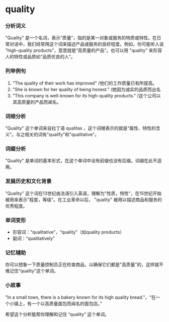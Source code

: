 # quality

### 分析词义

  

"Quality" 是一个名词，表示“质量”，指的是某一对象或服务的特质或特性。在日常对话中，我们经常用这个词来描述产品或服务的良好程度。例如，你可能听人说 "high-quality products"，意思就是“高质量的产品”。也可以用 "quality" 来形容人的特性或品质如“品质优良的人”。

  

### 列举例句

  

1.  "The quality of their work has improved" /他们的工作质量已有所提高。
2.  "She is known for her quality of being honest." /她因为诚实的品质而出名
3.  "This company is well-known for its high-quality products." /这个公司以其高质量的产品而闻名。

  

### 词根分析

  

"Quality" 这个单词来自拉丁语 qualitas ，这个词根表示的就是“属性、特性的含义”。与之相关的词有"qualify"和"qualitative"。

  

### 词缀分析

  

"Quality" 是单词的基本形式，在这个单词中没有前缀也没有后缀。词缀在此不适用。

  

### 发展历史和文化背景

  

"Quality" 这个词在13世纪由法语引入英语，理解为"性质，特性"，在15世纪开始被用来表示"程度，等级"。在工业革命以后， "quality" 被用以描述商品和服务的优秀程度。

  

### 单词变形

  

*   形容词：“qualitative”，“quality”（如quality products）
*   副词：“qualitatively”

  

### 记忆辅助

  

你可以想象一下质量控制员正在检查商品，以确保它们都是"高质量"的，这样就不难记住“quality”这个单词。

  

### 小故事

  

"In a small town, there is a bakery known for its high quality bread."，“在一个小镇上，有一个以高质量面包而闻名的面包店。”

  

希望这个分析能帮你理解和记住 “quality” 这个单词。

